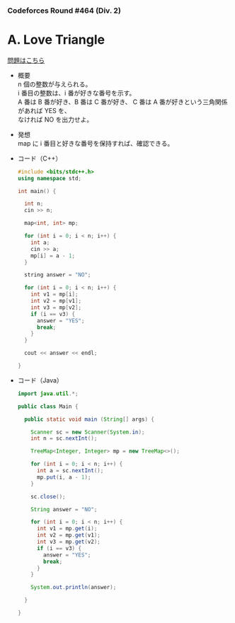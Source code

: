 ### Codeforces Round #464 (Div. 2)

# A. Love Triangle

  [問題はこちら](https://codeforces.com/problemset/problem/939/A)
  
- 概要<br>
  n 個の整数が与えられる。<br>
  i 番目の整数は、i 番が好きな番号を示す。<br>
  A 番は B 番が好き、B 番は C 番が好き、 C 番は A 番が好きという三角関係があれば YES を、<br>
  なければ NO を出力せよ。
  
- 発想<br>
  map に i 番目と好きな番号を保持すれば、確認できる。
  
  
- コード（C++）

  ```cpp
  #include <bits/stdc++.h>
  using namespace std;

  int main() {

    int n;
    cin >> n;

    map<int, int> mp;

    for (int i = 0; i < n; i++) {
      int a;
      cin >> a;
      mp[i] = a - 1;
    }

    string answer = "NO";

    for (int i = 0; i < n; i++) {
      int v1 = mp[i];
      int v2 = mp[v1];
      int v3 = mp[v2];
      if (i == v3) {
        answer = "YES";
        break;
      }
    }

    cout << answer << endl;

  }
  ```
  
- コード（Java）

  ```java
  import java.util.*;

  public class Main {

    public static void main (String[] args) {

      Scanner sc = new Scanner(System.in);
      int n = sc.nextInt();

      TreeMap<Integer, Integer> mp = new TreeMap<>();

      for (int i = 0; i < n; i++) {
        int a = sc.nextInt();
        mp.put(i, a - 1);
      }

      sc.close();

      String answer = "NO";

      for (int i = 0; i < n; i++) {
        int v1 = mp.get(i);
        int v2 = mp.get(v1);
        int v3 = mp.get(v2);
        if (i == v3) {
          answer = "YES";
          break;
        }
      }

      System.out.println(answer);

    }

  }
  ```
    